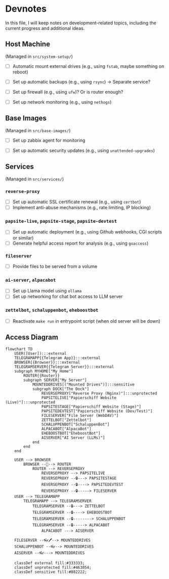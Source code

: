 
# Devnotes

In this file, I will keep notes on development-related topics, including the current progress and additional ideas.


## Host Machine

(Managed in `src/system-setup/`)

- [ ] Automatic mount external drives (e.g., using `fstab`, maybe something on reboot)
- [ ] Set up automatic backups (e.g., using `rsync`) → Separate service?
- [ ] Set up firewall (e.g., using `ufw`)? Or is router enough?
- [ ] Set up network monitoring (e.g., using `nethogs`)


## Base Images

(Managed in `src/base-images/`)

- [ ] Set up zabbix agent for monitoring
- [ ] Set up automatic security updates (e.g., using `unattended-upgrades`)


## Services

(Managed in `src/services/`)

### `reverse-proxy`

- [ ] Set up automatic SSL certificate renewal (e.g., using `certbot`)
- [ ] Implement anti-abuse mechanisms (e.g., rate limiting, IP blocking)

### `papsite-live`, `papsite-stage`, `papsite-devtest`

- [ ] Set up automatic deployment (e.g., using Github webhooks, CGI scripts or similar)
- [ ] Generate helpful access report for analysis (e.g., using `goaccess`)

### `fileserver`

- [ ] Provide files to be served from a volume

### `ai-server`, `alpacabot`

- [ ] Set up Llama model using `ollama`
- [ ] Set up networking for chat bot access to LLM server

### `zettelbot`, `schaluppenbot`, `eheboostbot`

- [ ] Reactivate `make run` in entrypoint script (when old server will be down)

## Access Diagram

```mermaid
flowchart TD
    USER([User]):::external
    TELEGRAMAPP{{Telegram App}}:::external
    BROWSER{{Browser}}:::external
    TELEGRAMSERVER{{Telegram Server}}:::external
    subgraph MYHOME["My Home"]
        ROUTER{{Router}}
        subgraph SERVER["My Server"]
            MOUNTEDDRIVES[("Mounted Drives")]:::sensitive
            subgraph DOCK["The Dock"]
                REVERSEPROXY["Reverse Proxy (Nginx)"]:::unprotected
                PAPSITELIVE["Papierschiff Website (Live)"]:::unprotected
                PAPSITESTAGE["Papierschiff Website (Stage)"]
                PAPSITEDEVTEST["Papierschiff Website (Dev/Test)"]
                FILESERVER["File Server (WebDAV)"]
                ZETTELBOT["Zettelbot"]
                SCHALUPPENBOT["SchaluppenBot"]
                ALPACABOT["AlpacaBot"]
                EHEBOOSTBOT["EheboostBot"]
                AISERVER["AI Server (LLMs)"]
            end
        end
    end
    
    USER --> BROWSER
        BROWSER --🧱--> ROUTER
            ROUTER --> REVERSEPROXY
                REVERSEPROXY --> PAPSITELIVE
                REVERSEPROXY --🔒---> PAPSITESTAGE
                REVERSEPROXY --🔒----> PAPSITEDEVTEST
                REVERSEPROXY --🔒-----> FILESERVER
    USER --> TELEGRAMAPP
        TELEGRAMAPP --> TELEGRAMSERVER
            TELEGRAMSERVER --🔒---> ZETTELBOT
            TELEGRAMSERVER --🔒----> EHEBOOSTBOT
            TELEGRAMSERVER --🔒--------> SCHALUPPENBOT
            TELEGRAMSERVER --🔒-----> ALPACABOT
                ALPACABOT ---> AISERVER

    FILESERVER --👓🖊️--> MOUNTEDDRIVES
    SCHALUPPENBOT --👓--> MOUNTEDDRIVES
    AISERVER --👓---> MOUNTEDDRIVES
    
    classDef external fill:#333333;
    classDef unprotected fill:#463054;
    classDef sensitive fill:#882222;
```
